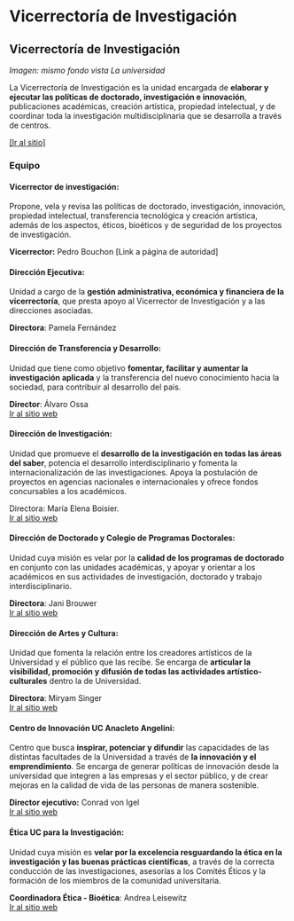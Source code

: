 # Vicerrectoría de Investigación

## Vicerrectoría de Investigación

_Imagen: mismo fondo vista La universidad_

La Vicerrectoría de Investigación es la unidad encargada de **elaborar y ejecutar las políticas de doctorado, investigación e innovación**, publicaciones académicas, creación artística, propiedad intelectual, y de coordinar toda la investigación multidisciplinaria que se desarrolla a través de centros.

[\[Ir al sitio\]](http://investigacion.uc.cl/)

### **Equipo**

#### Vicerrector de investigación:

Propone, vela y revisa las políticas de doctorado, investigación, innovación, propiedad intelectual, transferencia tecnológica y creación artística, además de los aspectos, éticos, bioéticos y de seguridad de los proyectos de investigación.

**Vicerrector:** Pedro Bouchon \[Link a página de autoridad\]

#### Dirección Ejecutiva:

Unidad a cargo de la **gestión administrativa, económica y financiera de la vicerrectoría**, que presta apoyo al Vicerrector de Investigación y a las direcciones asociadas.

**Directora**: Pamela Fernández

#### Dirección de Transferencia y Desarrollo:

Unidad que tiene como objetivo **fomentar, facilitar y aumentar la investigación aplicada** y la transferencia del nuevo conocimiento hacia la sociedad, para contribuir al desarrollo del país.

**Director**: Álvaro Ossa  
[Ir al sitio web](http://transferenciaydesarrollo.uc.cl/es/)

#### **Dirección de Investigación:**

Unidad que promueve el **desarrollo de la investigación en todas las áreas del saber**, potencia el desarrollo interdisciplinario y fomenta la internacionalización de las investigaciones. Apoya la postulación de proyectos en agencias nacionales e internacionales y ofrece fondos concursables a los académicos.

Directora: María Elena Boisier.  
[Ir al sitio web](http://investigacion.uc.cl/)

#### Dirección de Doctorado y Colegio de Programas Doctorales:

Unidad cuya misión es velar por la **calidad de los programas de doctorado** en conjunto con las unidades académicas, y apoyar y orientar a los académicos en sus actividades de investigación, doctorado y trabajo interdisciplinario.

**Directora**: Jani Brouwer  
[Ir al sitio web](http://doctorados.uc.cl/es/)

#### Dirección de Artes y Cultura:

Unidad que fomenta la relación entre los creadores artísticos de la Universidad y el público que las recibe. Se encarga de **articular la visibilidad, promoción y difusión de todas las actividades artístico-culturales** dentro la de Universidad.

**Directora**: Miryam Singer  
[Ir al sitio web](http://artesycultura.uc.cl/es/)

#### Centro de Innovación UC Anacleto Angelini:

Centro que busca **inspirar, potenciar y difundir** las capacidades de las distintas facultades de la Universidad a través de **la innovación y el emprendimiento**. Se encarga de generar políticas de innovación desde la universidad que integren a las empresas y el sector público, y de crear mejoras en la calidad de vida de las personas de manera sostenible.

**Director ejecutivo:** Conrad von Igel  
[Ir al sitio web](http://centrodeinnovacion.uc.cl/)

#### Ética UC para la Investigación:

Unidad cuya misión es **velar por la excelencia resguardando la ética en la investigación y las buenas prácticas científicas**, a través de la correcta conducción de las investigaciones, asesorías a los Comités Éticos y la formación de los miembros de la comunidad universitaria.

**Coordinadora Ética - Bioética**: Andrea Leisewitz  
[Ir al sitio web](http://eticayseguridad.uc.cl/)

